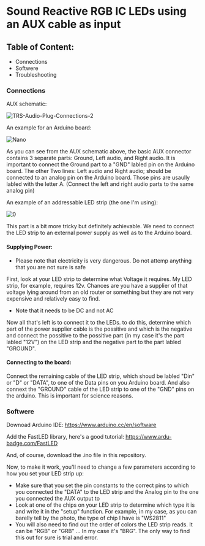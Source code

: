 # Sound Reactive RGB IC LEDs using an AUX cable as input
## Table of Content:
- Connections
- Softwere
- Troubleshooting 

### Connections
AUX schematic:

![TRS-Audio-Plug-Connections-2](https://user-images.githubusercontent.com/97436308/219695002-8713755d-f3dd-4077-8f7a-8ea37924d5f2.png)

An example for an Arduino board:

![Nano](https://user-images.githubusercontent.com/97436308/219695943-70b446d0-6a21-4a61-9afc-91aaedef7a0a.png)

As you can see from the AUX schematic above, the basic AUX connector contains 3 separate parts: Ground, Left audio, and Right audio.
It is important to connect the Ground part to a "GND" labled pin on the Arduino board. The other Two lines: Left audio and Right audio; should be connected to an analog pin on the Arduino board. Those pins are usaully labled with the letter A. (Connect the left and right audio parts to the same analog pin)

An example of an addressable LED strip (the one I'm using):

![0](https://user-images.githubusercontent.com/97436308/219700656-ca91c5d3-d009-4289-9387-325d7530a159.jpg)

This part is a bit more tricky but definitely achievable.
We need to connect the LED strip to an external power supply as well as to the Arduino board.
#### Supplying Power:
- Please note that electricity is very dangerous. Do not attemp anything that you are not sure is safe 

First, look at your LED strip to determine what Voltage it requires. My LED strip, for example, requires 12v. Chances are you have a supplier of that voltage lying around from an old router or something but they are not very expensive and relatively easy to find. 

- Note that it needs to be DC and not AC

Now all that's left is to connect it to the LEDs. to do this, determine which part of the power supplier cable is the possitive and which is the negative and connect the possitive to the possitive part (in my case it's the part labled "12V") on the LED strip and the negative part to the part labled "GROUND".
#### Connecting to the board:
Connect the remaining cable of the LED strip, which shoud be labled "Din" or "D" or "DATA", to one of the Data pins on you Arduino board.
And also connext the "GROUND" cable of the LED strip to one of the "GND" pins on the arduino. This is important for science reasons. 

### Softwere
Downoad Arduino IDE: https://www.arduino.cc/en/software 

Add the FastLED library, here's a good tutorial: https://www.ardu-badge.com/FastLED

And, of course, download the .ino file in this repository.

Now, to make it work, you'll need to change a few parameters according to how you set your LED strip up:

- Make sure that you set the pin constants to the correct pins to which you connected the "DATA" to the LED strip and the Analog pin to the one you connected the AUX output to
- Look at one of the chips on your LED strip to determine which type it is and write it in the "setup" function.
For example, in my case, as you can barelly tell by the photo, the type of chip I have is "WS2811"
- You will also need to find out the order of colors the LED strip reads. It can be "RGB" or "GRB" ... In my case it's "BRG". The only way to find this out for sure is trial and error.
